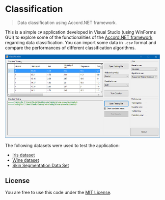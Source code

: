 # Classification

> Data classification using Accord.NET framework.

This is a simple `C#` application developed in Visual Studio (using WinForms GUI) to explore some of the functionalities of the [Accord.NET framework](http://accord-framework.net/) regarding data classification. You can import some data in `.csv` format and compare the performances of different classification algorithms.

![Screenshot](screenshot.png)



The following datasets were used to test the application:
* [Iris dataset](http://archive.ics.uci.edu/ml/datasets/Iris)
* [Wine dataset](http://archive.ics.uci.edu/ml/datasets/Wine)
* [Skin Segmentation Data Set](http://archive.ics.uci.edu/ml/datasets/Skin+Segmentation)



## License

You are free to use this code under the [MIT License](https://github.com/ClaudiuGeorgiu/Classification/blob/master/LICENSE).
